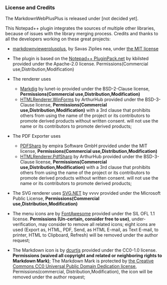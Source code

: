 ### License and Credits

The MarkdownWebPlusPlus is released under \[not decided yet].

This Notepad++ plugin integrates the sources of multiple other libraries, because of issues with the library merging process. Credits and thanks to all the developers working on these great projects:
* [markdownviewerplusplus][14], by Savas Ziplies nea, under [the MIT license](https://github.com/nea/MarkdownViewerPlusPlus/blob/master/LICENSE.md)
* The plugin is based on the [Notepad++ PluginPack.net][2] by kbilsted provided under the Apache-2.0 license. Permissions(Commercial use,Distribution,Modification)
* The renderer uses 
  * [Markdig][3] by lunet-io provided under the BSD-2-Clause license, **Permissions(Commercial use,Distribution,Modification)**
  * [HTMLRenderer.WinForms][6] by ArthurHub provided under the BSD-3-Clause license, **Permissions(Commercial use,Distribution,Modification)** with a 3rd clause that prohibits others from using the name of the project or its contributors to promote derived products without written consent. will not use the name or its contributors to promote derived products; 
* The PDF Exporter uses 
  * [PDFSharp][5] by empira Software GmbH provided under the MIT license, **Permissions(Commercial use,Distribution,Modification)**
  * [HTMLRenderer.PdfSharp][6] by ArthurHub provided under the BSD-3-Clause license, **Permissions(Commercial use,Distribution,Modification)** with a 3rd clause that prohibits others from using the name of the project or its contributors to promote derived products without written consent. will not use the name or its contributors to promote derived products; 
* The SVG renderer uses [SVG.NET][11] by vvvv provided under the Microsoft Public License, **Permissions(Commercial use,Distribution,Modification)**
* The menu icons are by [FontAwesome][7] provided under the SIL OFL 1.1 license. **Permissions (Un-certain, consider free to use)**, under-verification, may consider to remove all related icons; eight icons are used (Export as, HTML, PDF, Send, as HTML E-mail, as Text E-mail, to printer, HTML to Clipboard, Refresh) will be removed under the author request; 
* The Markdown icon is by [dcurtis][8] provided under the CC0-1.0 license.  **Permissions (waived all copyright and related or neighboring rights to Markdown Mark)**; The Markdown Mark is protected by [the Creative Commons CC0 Universal Public Domain Dedication license](https://creativecommons.org/publicdomain/zero/1.0/deed.en), Permissions(commercial, Distribution,Modification), the icon will be removed under the author request;



  [1]: http://www.insanitydesign.com/
  [2]: https://github.com/kbilsted/NotepadPlusPlusPluginPack.Net
  [3]: https://github.com/lunet-io/markdig
  [4]: http://spec.commonmark.org/0.28/
  [5]: http://www.pdfsharp.net/
  [6]: https://github.com/ArthurHub/HTML-Renderer/blob/master/LICENSE
  [7]: http://fontawesome.io/
  [8]: https://github.com/dcurtis/markdown-mark
  [9]: https://github.com/nea/MarkdownViewerPlusPlus/releases
  [10]: https://github.com/nea/MarkdownViewerPlusPlus/wiki/Version-History
  [11]: https://github.com/vvvv/SVG
  [12]: https://github.com/Edditoria/markdown-plus-plus
  [13]: https://bruderste.in/npp/pm/
  [14]: https://github.com/nea/MarkdownViewerPlusPlus

